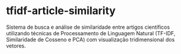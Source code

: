 # tfidf-article-similarity
Sistema de busca e análise de similaridade entre artigos científicos utilizando técnicas de Processamento de Linguagem Natural (TF-IDF, Similaridade de Cosseno e PCA) com visualização tridimensional dos vetores.
